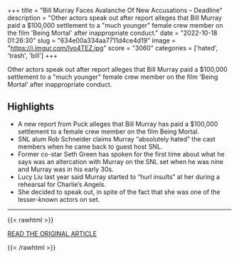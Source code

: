+++
title = "Bill Murray Faces Avalanche Of New Accusations – Deadline"
description = "Other actors speak out after report alleges that Bill Murray paid a $100,000 settlement to a \"much younger\" female crew member on the film 'Being Mortal' after inappropriate conduct."
date = "2022-10-18 01:26:30"
slug = "634e00a334aa7711d4ce4d19"
image = "https://i.imgur.com/Iyo4TEZ.jpg"
score = "3060"
categories = ['hated', 'trash', 'bill']
+++

Other actors speak out after report alleges that Bill Murray paid a $100,000 settlement to a \"much younger\" female crew member on the film 'Being Mortal' after inappropriate conduct.

## Highlights

- A new report from Puck alleges that Bill Murray has paid a $100,000 settlement to a female crew member on the film Being Mortal.
- SNL alum Rob Schneider claims Murray “absolutely hated” the cast members when he came back to guest host SNL.
- Former co-star Seth Green has spoken for the first time about what he says was an altercation with Murray on the SNL set when he was nine and Murray was in his early 30s.
- Lucy Liu last year said Murray started to “hurl insults” at her during a rehearsal for Charlie’s Angels.
- She decided to speak out, in spite of the fact that she was one of the lesser-known actors on set.

---

{{< rawhtml >}}
  <p class="article-category">
    <a target="_blank" href="https://deadline.com/2022/10/bill-murray-accusations-seth-green-geena-davis-rob-schneider-1235145645/">READ THE ORIGINAL ARTICLE</a>
  </p>
{{< /rawhtml >}}
